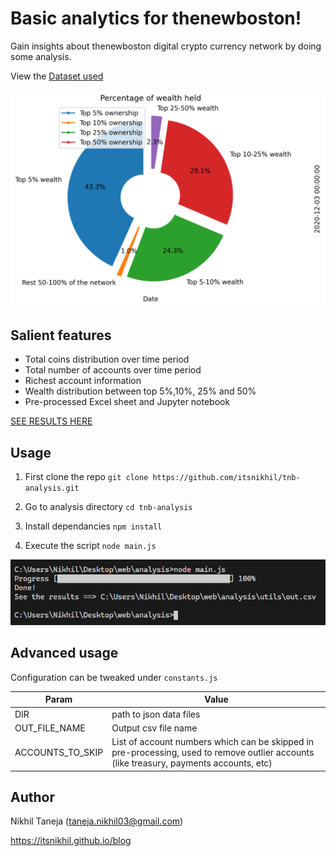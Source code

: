 # Basic analytics for thenewboston!

Gain insights about thenewboston digital crypto currency network by doing some analysis. 

View the [Dataset used](https://github.com/thenewboston-developers/Account-Backups/tree/master/account_backups)

![Demo screenshot](./screenshots/Percentage-of-wealth-held.png)

## Salient features

- Total coins distribution over time period
- Total number of accounts over time period
- Richest account information
- Wealth distribution between top 5%,10%, 25% and 50%
- Pre-processed Excel sheet and Jupyter notebook

[SEE RESULTS HERE](https://github.com/itsnikhil/tnb-analysis/blob/master/TNB%20Analysis.ipynb)

## Usage

1) First clone the repo
`git clone https://github.com/itsnikhil/tnb-analysis.git`

2) Go to analysis directory
`cd tnb-analysis`

3) Install dependancies
`npm install`

4) Execute the script
`node main.js`

![Execution response](./screenshots/stdout.png)

## Advanced usage

Configuration can be tweaked under `constants.js`

|Param|Value|
|-|-|
|DIR|path to json data files|
|OUT_FILE_NAME|Output csv file name|
|ACCOUNTS_TO_SKIP|List of account numbers which can be skipped in pre-processing, used to remove outlier accounts (like treasury, payments accounts, etc)|

## Author

Nikhil Taneja (taneja.nikhil03@gmail.com)

https://itsnikhil.github.io/blog
